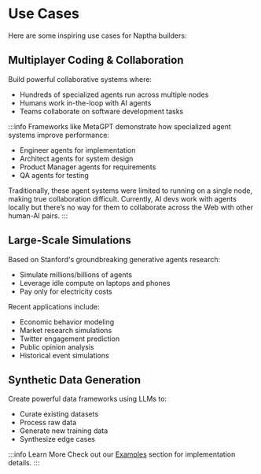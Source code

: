 # Use Cases

Here are some inspiring use cases for Naptha builders:

## Multiplayer Coding & Collaboration
Build powerful collaborative systems where:
- Hundreds of specialized agents run across multiple nodes
- Humans work in-the-loop with AI agents
- Teams collaborate on software development tasks

:::info 
Frameworks like MetaGPT demonstrate how specialized agent systems improve performance:
- Engineer agents for implementation
- Architect agents for system design
- Product Manager agents for requirements
- QA agents for testing

Traditionally, these agent systems were limited to running on a single node, making true collaboration difficult. Currently, AI devs work with agents locally but there’s no way for them to collaborate across the Web with other human-AI pairs.
:::

## Large-Scale Simulations
Based on Stanford's groundbreaking generative agents research:
- Simulate millions/billions of agents
- Leverage idle compute on laptops and phones
- Pay only for electricity costs

Recent applications include:
- Economic behavior modeling
- Market research simulations
- Twitter engagement prediction
- Public opinion analysis
- Historical event simulations

## Synthetic Data Generation
Create powerful data frameworks using LLMs to:
- Curate existing datasets
- Process raw data
- Generate new training data
- Synthesize edge cases


:::info Learn More
Check out our [Examples](/Examples/MultiplayerChat) section for implementation details.
:::